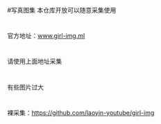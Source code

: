 #写真图集
本仓库开放可以随意采集使用
#
官方地址：www.girl-img.ml
#
请使用上面地址采集
#
有些图片过大
#
裸采集：https://github.com/laoyin-youtube/girl-img
